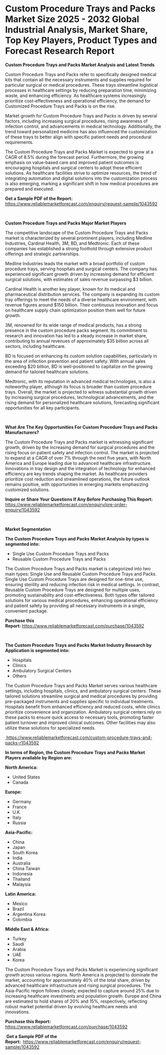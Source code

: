 <p><h1>Custom Procedure Trays and Packs Market Size 2025 - 2032 Global Industrial Analysis, Market Share, Top Key Players, Product Types and Forecast Research Report</h1></p><p><strong>Custom Procedure Trays and Packs Market Analysis and Latest Trends</strong></p>
<p><p>Custom Procedure Trays and Packs refer to specifically designed medical kits that contain all the necessary instruments and supplies required for particular surgical or medical procedures. These trays streamline logistical processes in healthcare settings by reducing preparation time, minimizing waste, and enhancing efficiency. As healthcare systems increasingly prioritize cost-effectiveness and operational efficiency, the demand for Customized Procedure Trays and Packs is on the rise.</p><p>Market growth for Custom Procedure Trays and Packs is driven by several factors, including increasing surgical procedures, rising awareness of infection control, and advancements in medical technology. Additionally, the trend toward personalized medicine has also influenced the customization of these trays to better align with specific patient needs and procedural requirements.</p><p>The Custom Procedure Trays and Packs Market is expected to grow at a CAGR of 8.5% during the forecast period. Furthermore, the growing emphasis on value-based care and improved patient outcomes is encouraging hospitals and surgical centers to adopt these efficient solutions. As healthcare facilities strive to optimize resources, the trend of integrating automation and digital solutions into the customization process is also emerging, marking a significant shift in how medical procedures are prepared and executed.</p></p>
<p><strong>Get a Sample PDF of the Report:&nbsp;</strong> <a href="https://www.reliablemarketforecast.com/enquiry/request-sample/1043592?utm_campaign=3539&utm_medium=2&utm_source=Github&utm_content=ia&utm_term=13042025&utm_id=custom-procedure-trays-and-packs">https://www.reliablemarketforecast.com/enquiry/request-sample/1043592</a></p>
<p>&nbsp;</p>
<p><strong>Custom Procedure Trays and Packs Major Market Players</strong></p>
<p><p>The competitive landscape of the Custom Procedure Trays and Packs market is characterized by several prominent players, including Medline Industries, Cardinal Health, 3M, BD, and Medtronic. Each of these companies has established a strong foothold through extensive product offerings and strategic partnerships.</p><p>Medline Industries leads the market with a broad portfolio of custom procedure trays, serving hospitals and surgical centers. The company has experienced significant growth driven by increasing demand for efficient surgical solutions, with estimates of sales revenue surpassing $3 billion.</p><p>Cardinal Health is another key player, known for its medical and pharmaceutical distribution services. The company is expanding its custom tray offerings to meet the needs of a diverse healthcare environment, with revenue figures around $150 billion. Their continuous innovation and focus on healthcare supply chain optimization position them well for future growth.</p><p>3M, renowned for its wide range of medical products, has a strong presence in the custom procedure packs segment. Its commitment to research and innovation has led to a steady increase in market share, contributing to annual revenues of approximately $35 billion across all sectors, including healthcare.</p><p>BD is focused on enhancing its custom solution capabilities, particularly in the area of infection prevention and patient safety. With annual sales exceeding $20 billion, BD is well-positioned to capitalize on the growing demand for tailored healthcare solutions.</p><p>Medtronic, with its reputation in advanced medical technologies, is also a noteworthy player, although its focus is broader than custom procedure trays. Overall, the market is projected to witness substantial growth driven by increasing surgical procedures, technological advancements, and the rising demand for personalized healthcare solutions, forecasting significant opportunities for all key participants.</p></p>
<p>&nbsp;</p>
<p><strong>What Are The Key Opportunities For Custom Procedure Trays and Packs Manufacturers?</strong></p>
<p><p>The Custom Procedure Trays and Packs market is witnessing significant growth, driven by the increasing demand for surgical procedures and the rising focus on patient safety and infection control. The market is projected to expand at a CAGR of over 7% through the next five years, with North America and Europe leading due to advanced healthcare infrastructure. Innovations in tray design and the integration of technology for enhanced efficiency are key trends shaping the market. As healthcare providers prioritize cost reduction and streamlined operations, the future outlook remains positive, with opportunities in emerging markets emphasizing customized solutions.</p></p>
<p><strong>Inquire or Share Your Questions If Any Before Purchasing This Report:</strong> <a href="https://www.reliablemarketforecast.com/enquiry/pre-order-enquiry/1043592?utm_campaign=3539&utm_medium=2&utm_source=Github&utm_content=ia&utm_term=13042025&utm_id=custom-procedure-trays-and-packs">https://www.reliablemarketforecast.com/enquiry/pre-order-enquiry/1043592</a></p>
<p>&nbsp;</p>
<p><strong>Market Segmentation</strong></p>
<p><strong>The Custom Procedure Trays and Packs Market Analysis by types is segmented into:</strong></p>
<p><ul><li>Single Use Custom Procedure Trays and Packs</li><li>Reusable Custom Procedure Trays and Packs</li></ul></p>
<p><p>The Custom Procedure Trays and Packs market is categorized into two main types: Single Use and Reusable Custom Procedure Trays and Packs. Single Use Custom Procedure Trays are designed for one-time use, ensuring sterility and reducing infection risk in medical settings. In contrast, Reusable Custom Procedure Trays are designed for multiple uses, promoting sustainability and cost-effectiveness. Both types offer tailored solutions for various medical procedures, enhancing operational efficiency and patient safety by providing all necessary instruments in a single, convenient package.</p></p>
<p><strong>Purchase this Report:&nbsp;</strong><a href="https://www.reliablemarketforecast.com/purchase/1043592?utm_campaign=3539&utm_medium=2&utm_source=Github&utm_content=ia&utm_term=13042025&utm_id=custom-procedure-trays-and-packs">https://www.reliablemarketforecast.com/purchase/1043592</a></p>
<p>&nbsp;</p>
<p><strong>The Custom Procedure Trays and Packs Market Industry Research by Application is segmented into:</strong></p>
<p><ul><li>Hospitals</li><li>Clinics</li><li>Ambulatory Surgical Centers</li><li>Others</li></ul></p>
<p><p>The Custom Procedure Trays and Packs Market serves various healthcare settings, including hospitals, clinics, and ambulatory surgical centers. These tailored solutions streamline surgical and medical procedures by providing pre-packaged instruments and supplies specific to individual treatments. Hospitals benefit from enhanced efficiency and reduced costs, while clinics prioritize convenience and organization. Ambulatory surgical centers rely on these packs to ensure quick access to necessary tools, promoting faster patient turnover and improved clinical outcomes. Other facilities may also utilize these solutions for specialized needs.</p></p>
<p><a href="https://www.reliablemarketforecast.com/custom-procedure-trays-and-packs-r1043592?utm_campaign=3539&utm_medium=2&utm_source=Github&utm_content=ia&utm_term=13042025&utm_id=custom-procedure-trays-and-packs">&nbsp;https://www.reliablemarketforecast.com/custom-procedure-trays-and-packs-r1043592</a></p>
<p><strong>In terms of Region, the Custom Procedure Trays and Packs Market Players available by Region are:</strong></p>
<p>
    <p> <strong> North America: </strong>
        <ul>
            <li>United States</li>
            <li>Canada</li>
        </ul>
        </p> 
    <p> <strong> Europe: </strong>
        <ul>
            <li>Germany</li>
            <li>France</li>
            <li>U.K.</li>
            <li>Italy</li>
            <li>Russia</li>
        </ul>
        </p> 
    <p> <strong> Asia-Pacific: </strong>
        <ul>
            <li>China</li>
            <li>Japan</li>
            <li>South Korea</li>
            <li>India</li>
            <li>Australia</li>
            <li>China Taiwan</li>
            <li>Indonesia</li>
            <li>Thailand</li>
            <li>Malaysia</li>
        </ul>
        </p> 
    <p> <strong> Latin America: </strong>
        <ul>
            <li>Mexico</li>
            <li>Brazil</li>
            <li>Argentina Korea</li>
            <li>Colombia</li>
        </ul>
        </p> 
    <p> <strong> Middle East & Africa: </strong>
        <ul>
            <li>Turkey</li>
            <li>Saudi</li>
            <li>Arabia</li>
            <li>UAE</li>
            <li>Korea</li>
        </ul>
    </p>
    </p>
<p><p>The Custom Procedure Trays and Packs Market is experiencing significant growth across various regions. North America is projected to dominate the market, accounting for approximately 40% of the total share, driven by advanced healthcare infrastructure and rising surgical procedures. The Asia-Pacific region follows closely, expected to capture around 25% due to increasing healthcare investments and population growth. Europe and China are estimated to hold shares of 20% and 15%, respectively, reflecting robust market potential driven by evolving healthcare needs and innovations.</p></p>
<p><strong>Purchase this Report: </strong><a href="https://www.reliablemarketforecast.com/purchase/1043592?utm_campaign=3539&utm_medium=2&utm_source=Github&utm_content=ia&utm_term=13042025&utm_id=custom-procedure-trays-and-packs">https://www.reliablemarketforecast.com/purchase/1043592</a></p>
<p>&nbsp;<strong>Get a Sample PDF of the Report:&nbsp;&nbsp;</strong><a href="https://www.reliablemarketforecast.com/enquiry/request-sample/1043592?utm_campaign=3539&utm_medium=2&utm_source=Github&utm_content=ia&utm_term=13042025&utm_id=custom-procedure-trays-and-packs">https://www.reliablemarketforecast.com/enquiry/request-sample/1043592</a></p>
<p><strong></strong></p>
<p><p></p><p></p><p></p></p>